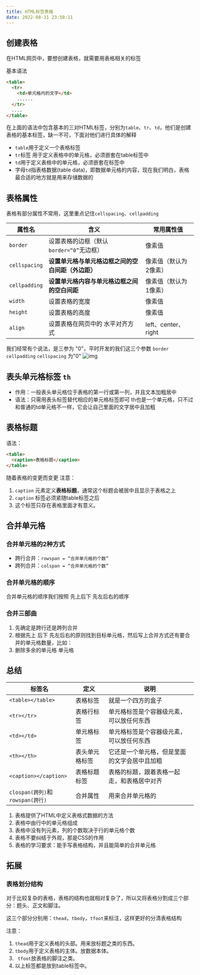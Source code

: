 ```yaml
---
title: HTML标签表格
date: 2022-08-31 23:50:11
---
```


## 创建表格

在HTML网页中，要想创建表格，就需要用表格相关的标签

基本语法

```html
<table>
  <tr>
  	<td>单元格内的文字</td>
    ......
  </tr>
  ....
</table>
```

在上面的语法中包含基本的三对HTML标签，分别为`table`、`tr`、`td`，他们是创建表格的基本标签，缺一不可，下面对他们进行具体的解释

- `table`用于定义一个表格标签
- `tr`标签 用于定义表格中的单元格，必须嵌套在table标签中
- `td`用于定义表格中的单元格，必须嵌套在标签中
- 字母`td`指表格数据(table data)，即数据单元格的内容，现在我们明白，表格最合适的地方就是用来存储数据的

## 表格属性

表格有部分属性不常用，这里重点记住`cellspacing`、`cellpadding`

| 属性名        | 含义                                               | 常用属性值            |
| ------------- | -------------------------------------------------- | --------------------- |
| `border`      | 设置表格的边框（默认`border=“0”`无边框）           | 像素值                |
| `cellspacing` | **设置单元格与单元格边框之间的空白间距（外边距）** | 像素值（默认为2像素） |
| `cellpadding` | **设置单元格内容与单元格边框之间的空白间距**       | 像素值（默认为1像素） |
| `width`       | 设置表格的宽度                                     | 像素值                |
| `height`      | 设置表格的高度                                     | 像素值                |
| `align`       | 设置表格在网页中的  水平对齐方式                   | left、center、right   |



我们经常有个说法，是三参为 "0"，平时开发的我们这三个参数 `border` `cellpadding` `cellspacing` 为"0"
![img](https://vuepres-images.oss-cn-shanghai.aliyuncs.com/frontend/html/html-02.png)

## 表头单元格标签 `th`

- 作用：一般表头单元格位于表格的第一行或第一列，并且文本加粗居中
- 语法：只需用表头标签替代相应的单元格标签即可
  th也是一个单元格，只不过和普通的td单元格不一样，它会让自己里面的文字居中且加粗

## 表格标题

语法：

```html
<table>
  <caption>表格标题</caption>
</table>
```

随着表格的变更而变更
注意：

1. `caption` 元素定义**表格标题**，通常这个标题会被居中且显示于表格之上
2. `caption` 标签必须紧随table标签之后
3. 这个标签只存在表格里面才有意义。

## 合并单元格

### 合并单元格的2种方式

- 跨行合并：`rowspan = “合并单元格的个数”`
- 跨列合并：`colspan = “合并单元格的个数”`

### 合并单元格的顺序

合并单元格的顺序我们按照 先上后下 先左后右的顺序

### 合并三部曲

1. 先确定是跨行还是跨列合并
2. 根据先上 后下 先左后右的原则找到目标单元格，然后写上合并方式还有要合并的单元格数量，比如： 
3. 删除多余的单元格 单元格

## 总结

| 标签名                           | 定义           | 说明                                         |
| -------------------------------- | -------------- | -------------------------------------------- |
| `<table></table>`                | 表格标签       | 就是一个四方的盒子                           |
| `<tr></tr>`                      | 表格行标签     | 单元格标签是个容器级元素，可以放任何东西     |
| `<td></td>`                      | 单元格标签     | 单元格标签是个容器级元素，可以放任何东西     |
| `<th></th>`                      | 表头单元格标签 | 它还是一个单元格，但是里面的文字会居中且加粗 |
| `<caption></caption>`            | 表格标题标签   | 表格的标题，跟着表格一起走，和表格居中对齐   |
| `clospan(跨列)`和`rowspan(跨行)` | 合并属性       | 用来合并单元格的                             |

1. 表格提供了HTML中定义表格式数据的方法
2. 表格中由行中的单元格组成
3. 表格中没有列元素，列的个数取决于行的单元格个数
4. 表格不要纠结于外观，那是CSS的作用
5. 表格的学习要求：能手写表格结构，并且能简单的合并单元格

## 拓展

### 表格划分结构

对于比较复杂的表格，表格的结构也就相对复杂了，所以又将表格分割成三个部分：题头、正文和脚注。

这三个部分分别用：`thead`，`tbody`，`tfoot`来标注，这样更好的分清表格结构

注意：

1. `thead`用于定义表格的头部。用来放标题之类的东西。
2. `tbody`用于定义表格的主体。放数据本体。 
3. ` tfoot`放表格的脚注之类。 
4. 以上标签都是放到table标签中。